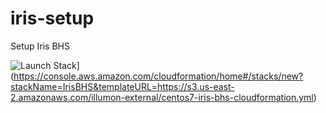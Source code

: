 # iris-setup

Setup Iris BHS

![Launch Stack](https://cdn.rawgit.com/buildkite/cloudformation-launch-stack-button-svg/master/launch-stack.svg)](https://console.aws.amazon.com/cloudformation/home#/stacks/new?stackName=IrisBHS&templateURL=https://s3.us-east-2.amazonaws.com/illumon-external/centos7-iris-bhs-cloudformation.yml)
